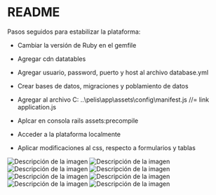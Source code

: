 # README


Pasos seguidos para estabilizar la plataforma:

* Cambiar la versión de Ruby en el gemfile

* Agregar cdn datatables

* Agregar usuario, password, puerto y host al archivo database.yml

* Crear bases de datos, migraciones y poblamiento de datos

* Agregar al archivo C: ..\pelis\app\assets\config\manifest.js  //= link application.js

* Aplcar en consola rails assets:precompile

* Acceder a la plataforma localmente

* Aplicar modificaciones al css, respecto a formularios y tablas


<image src="/imagenes/1.png" alt="Descripción de la imagen">
<image src="/imagenes/2.png" alt="Descripción de la imagen">
<image src="/imagenes/3.png" alt="Descripción de la imagen">
<image src="/imagenes/4.png" alt="Descripción de la imagen">
<image src="/imagenes/5.png" alt="Descripción de la imagen">
<image src="/imagenes/6.png" alt="Descripción de la imagen">
<image src="/imagenes/7.png" alt="Descripción de la imagen">
<image src="/imagenes/8.png" alt="Descripción de la imagen">

